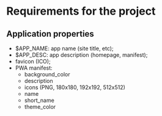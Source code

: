 # Requirements for the project

## Application properties

* $APP_NAME: app name (site title, etc);
* $APP_DESC: app description (homepage, manifest);
* favicon (ICO);
* PWA manifest:
  * background_color
  * description
  * icons (PNG, 180x180, 192x192, 512x512)
  * name
  * short_name
  * theme_color
